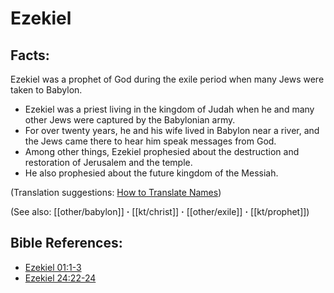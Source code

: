 # Ezekiel #

## Facts: ##

Ezekiel was a prophet of God during the exile period when many Jews were taken to Babylon.

* Ezekiel was a priest living in the kingdom of Judah when he and many other Jews were captured by the Babylonian army.
* For over twenty years, he and his wife lived in Babylon near a river, and the Jews came there to hear him speak messages from God.
* Among other things, Ezekiel prophesied about the destruction and restoration of Jerusalem and the temple.
* He also prophesied about the future kingdom of the Messiah.

(Translation suggestions: [How to Translate Names](en/ta-vol1/translate/man/translate-names))

(See also: [[other/babylon]] **·** [[kt/christ]] **·** [[other/exile]] **·** [[kt/prophet]])

## Bible References: ##

* [Ezekiel 01:1-3](en/tn/ezk/help/01/01)
* [Ezekiel 24:22-24](en/tn/ezk/help/24/22)